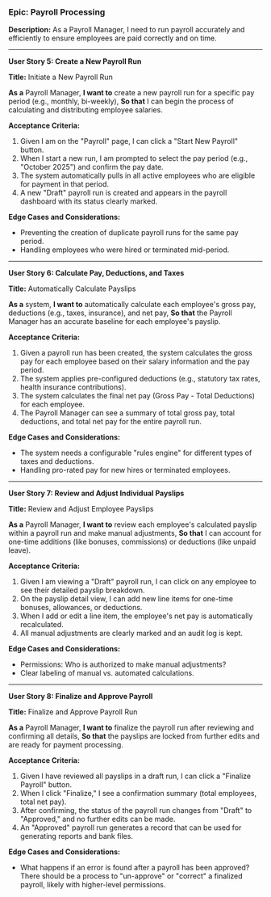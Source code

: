 ### **Epic: Payroll Processing**

**Description:** As a Payroll Manager, I need to run payroll accurately and efficiently to ensure employees are paid correctly and on time.

---

**User Story 5: Create a New Payroll Run**

**Title:** Initiate a New Payroll Run

**As a** Payroll Manager,
**I want to** create a new payroll run for a specific pay period (e.g., monthly, bi-weekly),
**So that** I can begin the process of calculating and distributing employee salaries.

**Acceptance Criteria:**
1.  Given I am on the "Payroll" page, I can click a "Start New Payroll" button.
2.  When I start a new run, I am prompted to select the pay period (e.g., "October 2025") and confirm the pay date.
3.  The system automatically pulls in all active employees who are eligible for payment in that period.
4.  A new "Draft" payroll run is created and appears in the payroll dashboard with its status clearly marked.

**Edge Cases and Considerations:**
*   Preventing the creation of duplicate payroll runs for the same pay period.
*   Handling employees who were hired or terminated mid-period.

---

**User Story 6: Calculate Pay, Deductions, and Taxes**

**Title:** Automatically Calculate Payslips

**As a** system,
**I want to** automatically calculate each employee's gross pay, deductions (e.g., taxes, insurance), and net pay,
**So that** the Payroll Manager has an accurate baseline for each employee's payslip.

**Acceptance Criteria:**
1.  Given a payroll run has been created, the system calculates the gross pay for each employee based on their salary information and the pay period.
2.  The system applies pre-configured deductions (e.g., statutory tax rates, health insurance contributions).
3.  The system calculates the final net pay (Gross Pay - Total Deductions) for each employee.
4.  The Payroll Manager can see a summary of total gross pay, total deductions, and total net pay for the entire payroll run.

**Edge Cases and Considerations:**
*   The system needs a configurable "rules engine" for different types of taxes and deductions.
*   Handling pro-rated pay for new hires or terminated employees.

---

**User Story 7: Review and Adjust Individual Payslips**

**Title:** Review and Adjust Employee Payslips

**As a** Payroll Manager,
**I want to** review each employee's calculated payslip within a payroll run and make manual adjustments,
**So that** I can account for one-time additions (like bonuses, commissions) or deductions (like unpaid leave).

**Acceptance Criteria:**
1.  Given I am viewing a "Draft" payroll run, I can click on any employee to see their detailed payslip breakdown.
2.  On the payslip detail view, I can add new line items for one-time bonuses, allowances, or deductions.
3.  When I add or edit a line item, the employee's net pay is automatically recalculated.
4.  All manual adjustments are clearly marked and an audit log is kept.

**Edge Cases and Considerations:**
*   Permissions: Who is authorized to make manual adjustments?
*   Clear labeling of manual vs. automated calculations.

---

**User Story 8: Finalize and Approve Payroll**

**Title:** Finalize and Approve Payroll Run

**As a** Payroll Manager,
**I want to** finalize the payroll run after reviewing and confirming all details,
**So that** the payslips are locked from further edits and are ready for payment processing.

**Acceptance Criteria:**
1.  Given I have reviewed all payslips in a draft run, I can click a "Finalize Payroll" button.
2.  When I click "Finalize," I see a confirmation summary (total employees, total net pay).
3.  After confirming, the status of the payroll run changes from "Draft" to "Approved," and no further edits can be made.
4.  An "Approved" payroll run generates a record that can be used for generating reports and bank files.

**Edge Cases and Considerations:**
*   What happens if an error is found after a payroll has been approved? There should be a process to "un-approve" or "correct" a finalized payroll, likely with higher-level permissions.